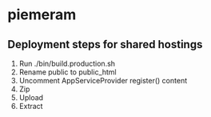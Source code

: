 # piemeram

## Deployment steps for shared hostings

1.	Run ./bin/build.production.sh
2.	Rename public to public_html
3.	Uncomment AppServiceProvider register() content
4.	Zip
5.	Upload
6.	Extract
